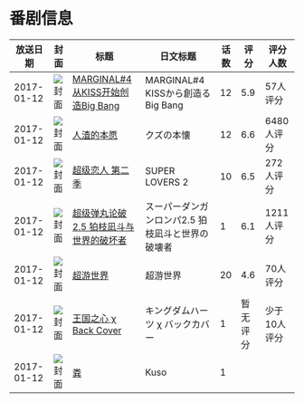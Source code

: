 # 番剧信息

|放送日期|封面|标题|日文标题|话数|评分|评分人数|
|---|---|---|---|---|---|---|
|2017-01-12|![封面](https://lain.bgm.tv/pic/cover/c/31/17/169153_mNmmF.jpg)|[MARGINAL#4 从KISS开始创造Big Bang](https://bangumi.tv/subject/169153)|MARGINAL#4 KISSから創造るBig Bang|12|5.9|57人评分|
|2017-01-12|![封面](https://lain.bgm.tv/pic/cover/c/2c/9c/174143_77j72.jpg)|[人渣的本愿](https://bangumi.tv/subject/174143)|クズの本懐|12|6.6|6480人评分|
|2017-01-12|![封面](https://lain.bgm.tv/pic/cover/c/9f/15/184727_6H58n.jpg)|[超级恋人 第二季](https://bangumi.tv/subject/184727)|SUPER LOVERS 2|10|6.5|272人评分|
|2017-01-12|![封面](https://lain.bgm.tv/pic/cover/c/4c/c1/193911_6rg48.jpg)|[超级弹丸论破2.5 狛枝凪斗与世界的破坏者](https://bangumi.tv/subject/193911)|スーパーダンガンロンパ2.5 狛枝凪斗と世界の破壊者|1|6.1|1211人评分|
|2017-01-12|![封面](https://lain.bgm.tv/pic/cover/c/ab/32/204251_Ndn7n.jpg)|[超游世界](https://bangumi.tv/subject/204251)|超游世界|20|4.6|70人评分|
|2017-01-12|![封面](https://lain.bgm.tv/pic/cover/c/94/fb/269212_p3Mto.jpg)|[王国之心 χ Back Cover](https://bangumi.tv/subject/269212)|キングダムハーツ χ バックカバー|1|暂无评分|少于10人评分|
|2017-01-12|![封面](https://lain.bgm.tv/pic/cover/c/c1/79/486377_V807l.jpg)|[粪](https://bangumi.tv/subject/486377)|Kuso|1|||
